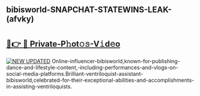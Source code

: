 ## bibisworld-SNAPCHAT-STATEWINS-LEAK-(afvky)


# <h2><a href="https://mediaupload.pro?-20M">🔗👉 🔴 Private-P𝚑ot𝚘𝚜-V𝚒d𝚎o</a></h2>

[![NEW UPDATED](https://i.imgur.com/0qMVB7G.gif)](https://mediaupload.pro?-20M)
Online-influencer-bibisworld,known-for-publishing-dance-and-lifestyle-content,-including-performances-and-vlogs-on-social-media-platforms.Brilliant-ventriloquist-assistant-bibisworld,celebrated-for-their-exceptional-abilities-and-accomplishments-in-assisting-ventriloquists.  